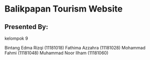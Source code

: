 # Balikpapan Tourism Website

## Presented By:
kelompok 9 

Bintang Edma Rizqi (11181018) 
Fathima Azzahra (11181028) 
Mohammad Fahmi (11181048) 
Muhammad Noor Ilham (11181060)

